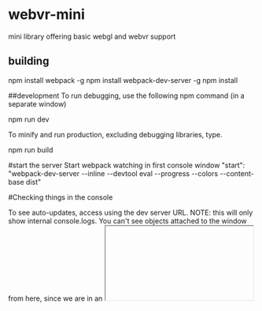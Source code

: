 # webvr-mini
mini library offering basic webgl and webvr support

## building

npm install webpack -g
npm install webpack-dev-server -g
npm install

##development
To run debugging, use the following npm command (in a separate window)

npm run dev

To minify and run production, excluding debugging libraries, type.

npm run build

#start the server
Start webpack watching in first console window
"start": "webpack-dev-server --inline --devtool eval --progress --colors --content-base dist"

#Checking things in the console

To see auto-updates, access using the dev server URL. NOTE: this will only show 
internal console.logs. You can't see objects attached to the window from here, since we 
are in an <iframe>.

http://localhost:8080/webpack-dev-server/

To see the site without auto-updates, and with GLOBAL windows object visible in the Console, use
http://localhost:8080

## note on environment variables
Environment variables are passed in at npm, and re-worked in webpack.

"build": "cross-env BUILD_RELEASE=true BUILD_DEV=false webpack --config webpack-production.config.js -p",
"dev": "cross-env BUILD_RELEASE=false BUILD_DEV=true webpack",

__DEV__ means we are in a development environment

__RELEASE__ means we are in a production environment

## References

WebGL Fundamentals (from twgl)
@link http://webglfundamentals.org/

Learning WebGL
@link http://learningwebgl.com/blog/?page_id=1217

TWGL Docs
@link http://twgljs.org/

Barebones WebGL Routines (font-loader in ui.js)
https://github.com/williame/barebones.js/tree/gh-pages/barebones.js

Cinematic Camera Movement (three.js)
@link https://nathanselikoff.com/2552/code-sketches/basic-camera-movement-three-js-webgl

First-Person Camera
@link https://github.com/shama/first-person-camera

OpenGL Game from Scratch
@link http://crongdor.com/2016/04/01/making-the-game-from-scratch/

Some WebGL Samples (incd. dynamic clouds)
@link https://www.ibiblio.org/e-notes/webgl/webgl.htm


